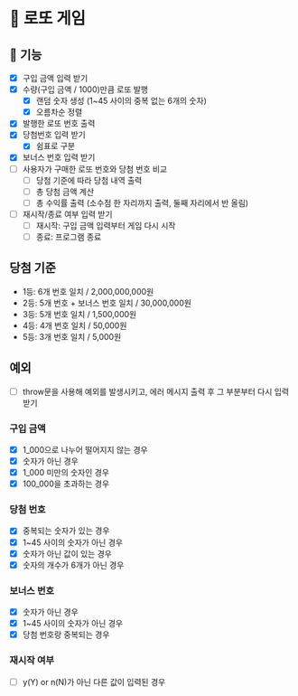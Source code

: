 # 🎰 로또 게임
## 🧰 기능

- [X] 구입 금액 입력 받기
- [X] 수량(구입 금액 / 1000)만큼 로또 발행
    - [X] 랜덤 숫자 생성 (1~45 사이의 중복 없는 6개의 숫자)
    - [X] 오름차순 정렬
- [X] 발행한 로또 번호 출력
- [X] 당첨번호 입력 받기
    - [X] 쉼표로 구분
- [X] 보너스 번호 입력 받기
- [ ] 사용자가 구매한 로또 번호와 당첨 번호 비교
    - [ ] 당첨 기준에 따라 당첨 내역 출력
    - [ ] 총 당첨 금액 계산
    - [ ] 총 수익률 출력 (소수점 한 자리까지 출력, 둘째 자리에서 반 올림)
- [ ] 재시작/종료 여부 입력 받기
    - [ ] 재시작: 구입 금액 입력부터 게임 다시 시작
    - [ ] 종료: 프로그램 종료

## 당첨 기준

- 1등: 6개 번호 일치 / 2,000,000,000원
- 2등: 5개 번호 + 보너스 번호 일치 / 30,000,000원
- 3등: 5개 번호 일치 / 1,500,000원
- 4등: 4개 번호 일치 / 50,000원
- 5등: 3개 번호 일치 / 5,000원

## 예외
- [ ] throw문을 사용해 예외를 발생시키고, 에러 메시지 출력 후 그 부분부터 다시 입력 받기
### 구입 금액
- [X] 1_000으로 나누어 떨어지지 않는 경우
- [X] 숫자가 아닌 경우
- [X] 1_000 미만의 숫자인 경우
- [X] 100_000을 초과하는 경우

### 당첨 번호
- [X] 중복되는 숫자가 있는 경우
- [X] 1~45 사이의 숫자가 아닌 경우
- [X] 숫자가 아닌 값이 있는 경우
- [X] 숫자의 개수가 6개가 아닌 경우

### 보너스 번호
- [X] 숫자가 아닌 경우
- [X] 1~45 사이의 숫자가 아닌 경우
- [X] 당첨 번호랑 중복되는 경우

### 재시작 여부
- [ ] y(Y) or n(N)가 아닌 다른 값이 입력된 경우